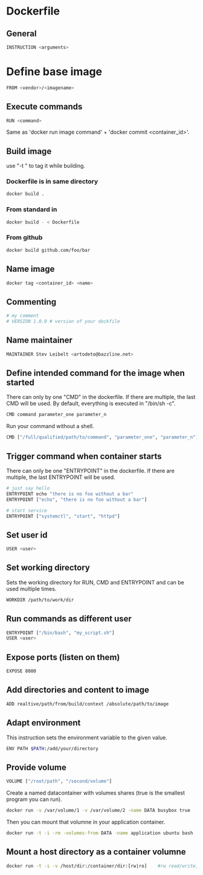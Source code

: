 # Dockerfile

## General

```bash
INSTRUCTION <arguments>
```

# Define base image

```bash
FROM <vendor>/<imagename>
```

## Execute commands

```bash
RUN <command>
```

Same as 'docker run image command' + 'docker commit <container_id>'.

## Build image

use "-t <name>" to tag it while building.

### Dockerfile is in same directory

```bash
docker build .
```

### From standard in

```bash
docker build - < Dockerfile
```

### From github

```bash
docker build github.com/foo/bar
```

## Name image

```bash
docker tag <container_id> <name>
```

## Commenting

```bash
# my comment
# VERSION 1.0.0 # version of your dockfile
```

## Name maintainer

```bash
MAINTAINER Stev Leibelt <artodeto@bazzline.net>
```

## Define intended command for the image when started

There can only by one "CMD" in the dockerfile. If there are multiple, the last CMD will be used.
By default, everything is executed in "/bin/sh -c".

```bash
CMD command parameter_one parameter_n
```

Run your command without a shell.

```bash
CMD ["/full/qualified/path/to/command", "parameter_one", "parameter_n"]
```

## Trigger command when container starts

There can only be one "ENTRYPOINT" in the dockerfile. If there are multiple, the last ENTRYPOINT will be used.

```bash
# just say hello
ENTRYPOINT echo "there is no foo without a bar"
ENTRYPOINT ["echo", "there is no foo without a bar"]

# start service
ENTRYPOINT ["systemctl", "start", "httpd"]
```

## Set user id

```bash
USER <user>
```

## Set working directory

Sets the working directory for RUN, CMD and ENTRYPOINT and can be used multiple times.

```bash
WORKDIR /path/to/work/dir
```

## Run commands as different user

```bash
ENTRYPOINT ["/bin/bash", "my_script.sh"]
USER <user>
```

## Expose ports (listen on them)

```bash
EXPOSE 8080
```

## Add directories and content to image

```bash
ADD realtive/path/from/build/context /absolute/path/to/image
```

## Adapt environment

This instruction sets the environment variable to the given value.

```bash
ENV PATH $PATH:/add/your/directory
```

## Provide volume

```bash
VOLUME ["/root/path", "/second/volume"]
```

Create a named datacontainer with volumes shares (true is the smallest program you can run).

```bash
docker run -v /var/volume/1 -v /var/volume/2 -name DATA busybox true
```

Then you can mount that volumne in your application container.

```bash
docker run -t -i -rm -volumes-from DATA -name application ubuntu bash
```

## Mount a host directory as a container volumne

```bash
docker run -t -i -v /host/dir:/container/dir:[rw|ro]    #rw read/write, ro read only
```

